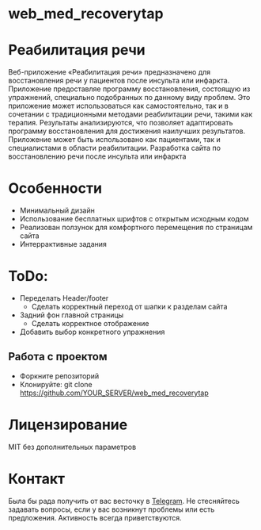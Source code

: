 # web_med_recoverytap

# Реабилитация речи
Веб-приложение «Реабилитация речи» предназначено для восстановления речи у пациентов после инсульта или инфаркта. Приложение предоставляе программу восстановления, состоящую из упражнений, специально подобранных по данному виду проблем. Это приложение может использоваться как самостоятельно, так и в сочетании с традиционными методами реабилитации речи, такими как терапия. Результаты анализируются, что позволяет адаптировать программу восстановления для достижения наилучших результатов. Приложение может быть использовано как пациентами, так и специалистами в области реабилитации.
Разработка сайта по восстановлению речи после инсульта или инфаркта

# Особенности
* Минимальный дизайн
* Использование бесплатных шрифтов с открытым исходным кодом
* Реализован ползунок для комфортного перемещения по страницам сайта
* Интеррактивные задания

# ToDo:
* Переделать Header/footer
  * Сделать корректный переход от шапки к разделам сайта
* Задний фон главной страницы
  * Сделать корректное отображение 
* Добавить выбор конкретного упражнения

## Работа с проектом
* Форкните репозиторий
* Клонируйте: git clone https://github.com/YOUR_SERVER/web_med_recoverytap

# Лицензирование
MIT без дополнительных параметров

# Контакт
Была бы рада получить от вас весточку в [Telegram](https://t.me/daria_chugu). Не стесняйтесь задавать вопросы, если у вас возникнут проблемы или есть предложения. Активность всегда приветствуются.
